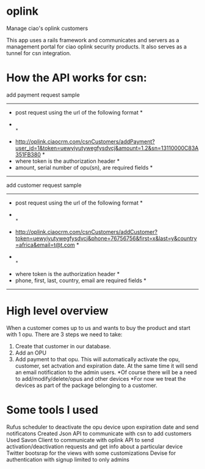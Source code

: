 oplink
======
Manage ciao's oplink customers


This app uses a rails framework and communicates and servers as a management portal for ciao oplink security products.
It also serves as a tunnel for csn integration.

How the API works for csn:
==========================

add payment request sample 
********************************************************************************************************************************************
* post request using the url of the following format																					   *
*																																		   *
* http://oplink.ciaocrm.com/csnCustomers/addPayment?user_id=1&token=uewyiyutywegfysdvcj&amount=1.2&sn=13110000C83A351FB380                 *
* where token is the authorization header 																								   *
* amount, serial number of opu(sn), are required fields 																				   *
********************************************************************************************************************************************

add customer request sample
********************************************************************************************************************************************
* post request using the url of the following format																					   *
*																																		   *
* http://oplink.ciaocrm.com/csnCustomers/addCustomer?token=uewyiyutywegfysdvcj&phone=76756756&first=x&last=y&country=africa&email=t@t.com  *
*																																		   *
* where token is the authorization header 																								   *
* phone, first, last, country, email are required fields 																				   *
********************************************************************************************************************************************

High level overview
=====================
When a customer comes up to us and wants to buy the product and start with 1 opu.
There are 3 steps we need to take:
1. Create that customer in our database.
2. Add an OPU
3. Add payment to that opu. This will automatically activate the opu, customer, set actvation and expiration date. At the same time it will send an email notification to the admin users.
*Of course there will be a need to add/modify/delete/opus and other devices
*For now we treat the devices as part of the package belonging to a customer.


Some tools I used
==================
Rufus scheduler to deactivate the opu device upon expiration date and send notificatons
Created Json API to communicate with csn to add customers
Used Savon Client to communicate with oplink API to send activation/deactivation requests and get info about a particular device
Twitter bootsrap for the views with some customizations
Devise for authentication with signup limited to only admins